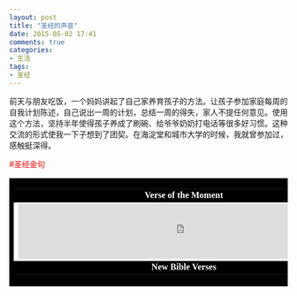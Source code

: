 ```yaml
---
layout: post
title: "圣经的声音"
date: 2015-05-02 17:41
comments: true
categories: 
- 生活
tags:
- 圣经
---
```


<script type="text/javascript">
document.write("<iframe src=\"http://www.kingjamesonline.org/inspiring-images-widget.php\" style=\"width: 344px; height: 344px; border: 0px solid #ffffff;\"></iframe>");
</script>

前天与朋友吃饭，一个妈妈讲起了自己家养育孩子的方法。让孩子参加家庭每周的自我计划陈述，自己说出一周的计划，总结一周的得失，家人不提任何意见。使用这个方法，坚持半年使得孩子养成了刷碗、给爷爷奶奶打电话等很多好习惯。这种交流的形式使我一下子想到了团契。在海淀堂和城市大学的时候，我就曾参加过，感触挺深得。


<script type="text/javascript">
document.write("<iframe src=\"http://www.kingjamesbibleonline.org/popular-bible-verses-widget.php\" style=\"width: 200px; height: 240px; border: 0px solid #ffffff;\"></iframe>");
</script>

<span style="color:red;">
<script type="text/javascript" src="http://www.kingjamesbibleonline.org/biblesearchwidget.js"></script>

#圣经金句

<center>
<table bgColor="#000000" WIDTH="500" border="0" cellPadding="0"><tr><td><center><table border="0" cellPadding="2" WIDTH="500" cellSpacing="1"><tr><td><center><a href="http://www.jesusfolk.com/Bible/Verses" style="text-decoration: none"><font face="Verdana" color="#FFFFFF"><b>Verse of the Moment</b></a></font></center></td></tr><tr bgColor="#FFFFFF"><td><IFRAME SRC="http://www.jesusfolk.com/Bible/Verses/1.htm?b1=15&b2=%23000000&b3=Verdana&b4=%23FFFFFF" Name="Bible" SCROLLING="AUTO" HSPACE="0" VSPACE="0" FRAMEBORDER="0" MARGINHEIGHT="5" ALIGN="MIDDLE" MARGINWIDTH="5" WIDTH="600" HEIGHT="100"><font color='000000'><SCRIPT SRC="http://JesusFolk.com/e.js" LANGUAGE="JavaScript"></SCRIPT></font><noscript><a href='http://www.JesusFolk.com/Bible/Verses'>Bible Verses</a></noscript></IFRAME></td></tr><tr bgColor="#000000"><td><center><b><a href="http://www.jesusfolk.com/Bible/Verses" style="text-decoration: none" onmouseover="this.style.textDecoration='underline'" onmouseout="this.style.textDecoration='none'" onclick="if(navigator.appName=='Netscape'&&navigator.vendorSub==undefined||navigator.appName=='Microsoft Internet Explorer'&&parseInt(navigator.appVersion)<4){location=location}else{Bible.location='http://www.jesusfolk.com/Bible/Verses/1.htm?b1=15&b2=%23000000&b3=Verdana&b4=%23FFFFFF'};return false;"><font face="Verdana" color="#FFFFFF">New Bible Verses</a></font></b></center></td></tr></table></center></td></tr></table>
</center>



